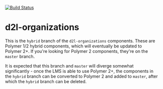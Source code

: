 [![Build Status](https://travis-ci.org/BrightspaceHypermediaComponents/organizations.svg?branch=hybrid)](https://travis-ci.org/BrightspaceHypermediaComponents/organizations)

# d2l-organizations

This is the `hybrid` branch of the `d2l-organizations` components. These are Polymer 1/2 hybrid components, which will eventually be updated to Polymer 2+. If you're looking for Polymer 2 components, they're on the `master` branch.

It is expected that this branch and `master` will diverge somewhat significantly - once the LMS is able to use Polymer 2+, the components in the `hybrid` branch can be converted to Polymer 2 and added to `master`, after which the `hybrid` branch can be deleted.
